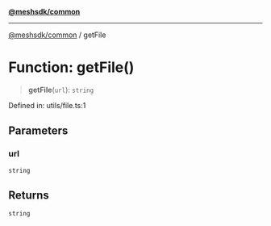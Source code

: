 [**@meshsdk/common**](../README.md)

***

[@meshsdk/common](../globals.md) / getFile

# Function: getFile()

> **getFile**(`url`): `string`

Defined in: utils/file.ts:1

## Parameters

### url

`string`

## Returns

`string`
